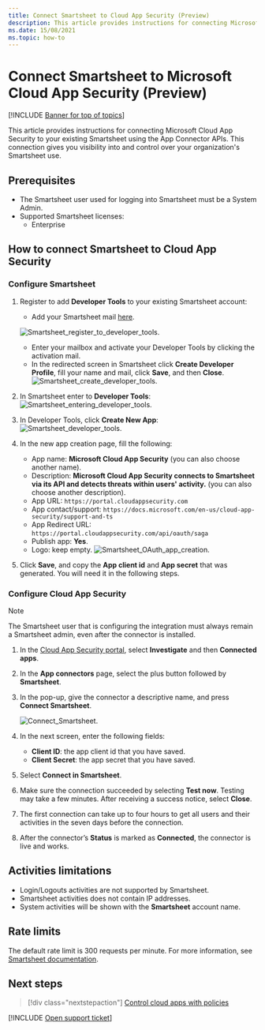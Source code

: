 ```yaml
---
title: Connect Smartsheet to Cloud App Security (Preview)
description: This article provides instructions for connecting Microsoft Cloud App Security to your existing Smartsheet using the App Connector APIs. 
ms.date: 15/08/2021
ms.topic: how-to
---
```

# Connect Smartsheet to Microsoft Cloud App Security (Preview)

[!INCLUDE [Banner for top of topics](includes/banner.md)]

This article provides instructions for connecting Microsoft Cloud App Security to your existing Smartsheet using the App Connector APIs. This connection gives you visibility into and control over your organization's Smartsheet use.

## Prerequisites

- The Smartsheet user used for logging into Smartsheet must be a System Admin.
- Supported Smartsheet licenses:
  - Enterprise

## How to connect Smartsheet to Cloud App Security

### Configure Smartsheet

1. Register to add **Developer Tools** to your existing Smartsheet account:
    - Add your Smartsheet mail [here](https://developers.smartsheet.com/register/).

    ![Smartsheet_register_to_developer_tools.](media/Smartsheet_register_to_developer_tools.png)
    - Enter your mailbox and activate your Developer Tools by clicking the activation mail.
    - In the redirected screen in Smartsheet click **Create Developer Profile**, fill your name and mail, click **Save**, and then **Close**. 
    ![Smartsheet_create_developer_tools.](media/Smartsheet_create_developer_tools.png)

2. In Smartsheet enter to **Developer Tools**:
![Smartsheet_entering_developer_tools.](media/Smartsheet_entering_developer_tools.png)

3. In Developer Tools, click **Create New App**:
![Smartsheet_developer_tools.](media/Smartsheet_developer_tools.png)

4. In the new app creation page, fill the following:
    - App name: **Microsoft Cloud App Security** (you can also choose another name).
    - Description: **Microsoft Cloud App Security connects to Smartsheet via its API and detects threats within users' activity.** (you can also choose another description).
    - App URL: `https://portal.cloudappsecurity.com`
    - App contact/support: `https://docs.microsoft.com/en-us/cloud-app-security/support-and-ts`
    - App Redirect URL: `https://portal.cloudappsecurity.com/api/oauth/saga`
    - Publish app: **Yes**.
    - Logo: keep empty.
![Smartsheet_OAuth_app_creation.](media/Smartsheet_OAuth_app_creation.png)

5. Click **Save**, and copy the **App client id** and **App secret** that was generated. You will need it in the following steps.


### Configure Cloud App Security

>[!NOTE]
>The Smartsheet user that is configuring the integration must always remain a Smartsheet admin, even after the connector is installed.

1. In the [Cloud App Security portal](https://portal.cloudappsecurity.com/), select **Investigate** and then **Connected apps**.

2. In the **App connectors** page, select the plus button followed by **Smartsheet**.

3. In the pop-up, give the connector a descriptive name, and press **Connect Smartsheet**.

    ![Connect_Smartsheet.](media/connect_Smartsheet.png)

4. In the next screen, enter the following fields:

    - **Client ID**: the app client id that you have saved.
    - **Client Secret**: the app secret that you have saved.

5. Select **Connect in Smartsheet**.
6. Make sure the connection succeeded by selecting **Test now**. Testing may take a few minutes. After receiving a success notice, select **Close**.
7. The first connection can take up to four hours to get all users and their activities in the seven days before the connection.
8. After the connector’s **Status** is marked as **Connected**, the connector is live and works.

## Activities limitations
- Login/Logouts activities are not supported by Smartsheet.
- Smartsheet activities does not contain IP addresses.
- System activities will be shown with the **Smartsheet** account name.


## Rate limits

The default rate limit is 300 requests per minute. For more information, see [Smartsheet documentation](https://smartsheet.redoc.ly/#section/Work-at-Scale/Rate-Limiting).


## Next steps

> [!div class="nextstepaction"]
> [Control cloud apps with policies](control-cloud-apps-with-policies.md)

[!INCLUDE [Open support ticket](includes/support.md)]
